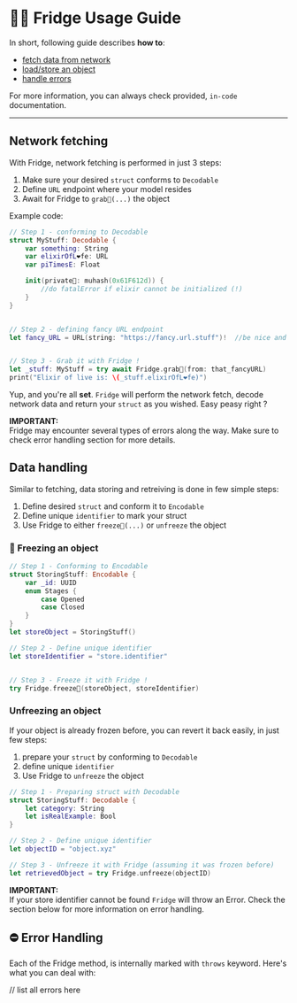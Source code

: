 
# 👨‍🚀 Fridge Usage Guide
In short, following guide describes **how to**:
  - [fetch data from network](#network-fetching)
  - [load/store an object](#data-handling)
  - [handle errors](#error-handling)
  

For more information, you can always check provided, `in-code` documentation.  

---  

## Network fetching  
With Fridge, network fetching is performed in just 3 steps:
1. Make sure your desired `struct` conforms to `Decodable`
2. Define `URL` endpoint where your model resides
2. Await for Fridge to `grab🔮(...)` the object

Example code: 
```Swift
// Step 1 - conforming to Decodable
struct MyStuff: Decodable {
    var something: String
    var elixirOfL❤️fe: URL
    var piTimesE: Float

    init(private🔑: muhash(0x61F612d)) {
        //do fatalError if elixir cannot be initialized (!)
    } 
}


// Step 2 - defining fancy URL endpoint
let fancy_URL = URL(string: "https://fancy.url.stuff")!  //be nice and unpack this before serious usage


// Step 3 - Grab it with Fridge !
let _stuff: MyStuff = try await Fridge.grab🔮(from: that_fancyURL)
print("Elixir of live is: \(_stuff.elixirOfL❤️fe)")

```

Yup, and you're all **set**. `Fridge` will perform the network fetch, decode network data and return your `struct` as you wished. Easy peasy right ?

**IMPORTANT:**  
Fridge may encounter several types of errors along the way. Make sure to check error handling section for more details.  

## Data handling
Similar to fetching, data storing and retreiving is done in few simple steps:
1. Define desired `struct` and conform it to `Encodable`
2. Define unique `identifier` to mark your struct
3. Use Fridge to either `freeze🧊(...)` or `unfreeze` the object
  
### 🧊 Freezing an object
```Swift
// Step 1 - Conforming to Encodable
struct StoringStuff: Encodable {
    var _id: UUID
    enum Stages {
        case Opened
        case Closed
    }
}
let storeObject = StoringStuff()

// Step 2 - Define unique identifier
let storeIdentifier = "store.identifier"


// Step 3 - Freeze it with Fridge !
try Fridge.freeze🧊(storeObject, storeIdentifier)
```

### Unfreezing an object
If your object is already frozen before, you can revert it back easily, in just few steps:
1. prepare your `struct` by conforming to `Decodable`
2. define unique `identifier`
3. Use Fridge to `unfreeze` the object
```Swift
// Step 1 - Preparing struct with Decodable
struct StoringStuff: Decodable {
    let category: String
    let isRealExample: Bool
}

// Step 2 - Define unique identifier
let objectID = "object.xyz"

// Step 3 - Unfreeze it with Fridge (assuming it was frozen before)
let retrievedObject = try Fridge.unfreeze(objectID)
```

**IMPORTANT:**  
If your store identifier cannot be found `Fridge` will throw an Error. Check the section below for more information on error handling.

## ⛔️ Error Handling
Each of the Fridge method, is internally marked with `throws` keyword. Here's what you can deal with:

// list all errors here
